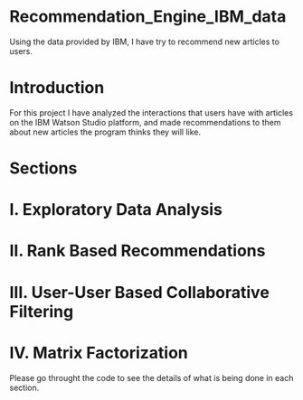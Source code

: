 # Recommendation_Engine_IBM_data
Using the data provided by IBM, I have try to recommend new articles to users.

# Introduction

For this project I have analyzed the interactions that users have with articles on the IBM Watson Studio platform, and made
recommendations to them about new articles the program thinks they will like.
  
# Sections
  
# I. Exploratory Data Analysis

# II. Rank Based Recommendations

# III. User-User Based Collaborative Filtering

# IV. Matrix Factorization
  
Please go throught the code to see the details of what is being done in each section.
  
  
